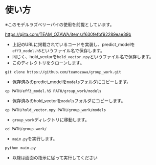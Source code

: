 # 使い方
※このモデルラズベリーパイの使用を前提としています。

https://qiita.com/TEAM_OZAWA/items/f630fefbf92289eae39b
- 上記のURLに掲載されているコードを実装し、predict_modelを```eff3_model.h5```というファイル名で保存します。
- 同じく、hold_vectorを```hold_vector.npy```というファイル名で保存します。
- このディレクトリをクローンします。
```
git clone https://github.com/teamozawa/group_work.git
```
- 保存済みのpredict_modelを```models```フォルダにコピーします。
```
cp PATH/eff3_model.h5 PATH/group_work/models
```
- 保存済みのhold_vectorを```models```フォルダにコピーします。
```
cp PATH/hold_vector.npy PATH/group_work/models
```
- ```group_work```ディレクトリに移動します。
```
cd PATH/group_work/
```
- ```main.py```を実行します。
```
python main.py
```
- 以降は画面の指示に従って実行してください
